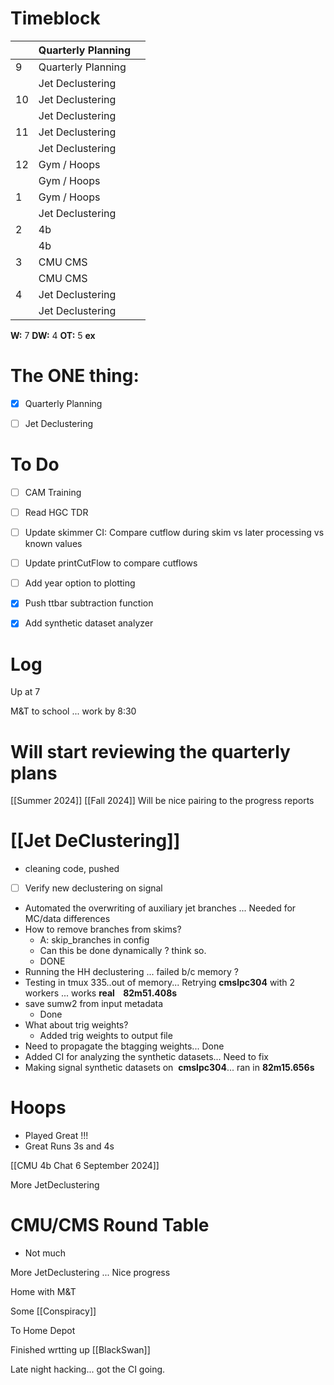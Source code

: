 # Timeblock

|     | Quarterly Planning |     |
| --- | ------------------ | --- |
| 9   | Quarterly Planning |     |
|     | Jet Declustering   |     |
| 10  | Jet Declustering   |     |
|     | Jet Declustering   |     |
| 11  | Jet Declustering   |     |
|     | Jet Declustering   |     |
| 12  | Gym / Hoops        |     |
|     | Gym / Hoops        |     |
| 1   | Gym / Hoops        |     |
|     | Jet Declustering   |     |
| 2   | 4b                 |     |
|     | 4b                 |     |
| 3   | CMU CMS            |     |
|     | CMU CMS            |     |
| 4   | Jet Declustering   |     |
|     | Jet Declustering   |     |

**W:**  7 
**DW:** 4
**OT:** 5
**ex** 
# The ONE thing: 
- [x] Quarterly Planning 
- [ ] Jet Declustering


# To Do
- [ ] CAM Training
- [ ] Read HGC TDR
- [ ] Update skimmer CI: Compare cutflow during skim vs later processing vs known values
- [ ] Update printCutFlow to compare cutflows
- [ ] Add year option to plotting
- [x] Push ttbar subtraction function 
- [x] Add synthetic dataset analyzer


# Log

Up at 7 

M&T to school ... work by 8:30

# Will start reviewing the quarterly plans
[[Summer 2024]]
[[Fall 2024]]
Will be nice pairing to the progress reports


# [[Jet DeClustering]]
- cleaning code, pushed
- [ ] Verify new declustering on signal
- Automated the overwriting of auxiliary jet branches ... Needed for MC/data differences
- How to remove branches from skims? 
	- A: skip_branches in config
	- Can this be done dynamically ?  think so.
	- DONE
- Running the HH declustering ... failed b/c memory ? 
- Testing in tmux 335..out of memory... Retrying **cmslpc304** with 2 workers ... works **real    82m51.408s**
- save sumw2 from input metadata 
	- Done
- What about trig weights? 
	- Added trig weights to output file
- Need to propagate the btagging weights... Done
- Added CI for analyzing the synthetic datasets... Need to fix
- Making signal synthetic datasets on  **cmslpc304**... ran in **82m15.656s**


# Hoops 
- Played Great !!!
- Great Runs 3s and 4s

[[CMU 4b Chat 6 September 2024]]

More JetDeclustering

# CMU/CMS Round Table
- Not much


More JetDeclustering ... Nice progress

Home with M&T

Some [[Conspiracy]]

To Home Depot

Finished wrtting up [[BlackSwan]]

Late night hacking... got the CI going. 
